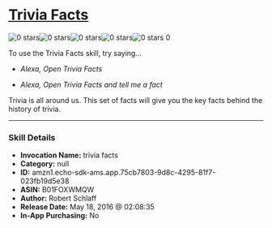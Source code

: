 # [Trivia Facts](http://alexa.amazon.com/#skills/amzn1.echo-sdk-ams.app.75cb7803-9d8c-4295-81f7-023fb19d5e38)
![0 stars](../../images/ic_star_border_black_18dp_1x.png)![0 stars](../../images/ic_star_border_black_18dp_1x.png)![0 stars](../../images/ic_star_border_black_18dp_1x.png)![0 stars](../../images/ic_star_border_black_18dp_1x.png)![0 stars](../../images/ic_star_border_black_18dp_1x.png) 0

To use the Trivia Facts skill, try saying...

* *Alexa, Open Trivia Facts*

* *Alexa, Open Trivia Facts and tell me a fact*

Trivia is all around us. This set of facts will give you the key facts behind the history of trivia.

***

### Skill Details

* **Invocation Name:** trivia facts
* **Category:** null
* **ID:** amzn1.echo-sdk-ams.app.75cb7803-9d8c-4295-81f7-023fb19d5e38
* **ASIN:** B01FOXWMQW
* **Author:** Robert Schlaff
* **Release Date:** May 18, 2016 @ 02:08:35
* **In-App Purchasing:** No
